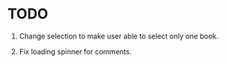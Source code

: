 # TODO

1. Change selection to make user able to select only one book.

2. Fix loading spinner for comments.
